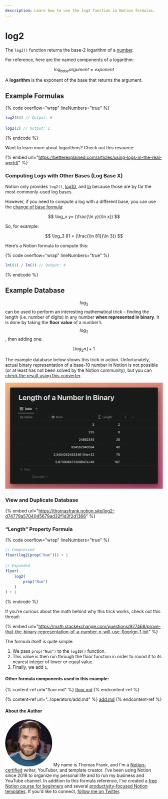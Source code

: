 ```yaml
---
description: Learn how to use the log2 function in Notion formulas.
---
```


# log2

The `log2()` function returns the base-2 logarithm of a [number](../../formula-basics/data-types/number.md).

For reference, here are the named components of a logarithm:

$$
\log_{base} argument = exponent
$$

A **logarithm** is the exponent of the base that returns the argument.

## Example Formulas

{% code overflow="wrap" lineNumbers="true" %}
```jsx
log2(64) // Output: 6

log2(2) // Output: 1
```
{% endcode %}

Want to learn more about logarithms? Check out this resource:

{% embed url="https://betterexplained.com/articles/using-logs-in-the-real-world/" %}

### Computing Logs with Other Bases (Log Base X)

Notion only provides `log2()`, [log10](log10.md), and [ln](ln.md) because those are by far the most commonly-used log bases.

However, if you need to compute a log with a different base, you can use the [change of base formula](https://www.khanacademy.org/math/algebra2/x2ec2f6f830c9fb89:logs/x2ec2f6f830c9fb89:change-of-base/a/logarithm-change-of-base-rule-intro):

$$
\log_x y= (\frac{\ln y}{\ln x})
$$

So, for example:

$$
\log_3 81 = (\frac{\ln 81}{\ln 3})
$$

Here’s a Notion formula to compute this:

{% code overflow="wrap" lineNumbers="true" %}
```jsx
ln(81) / ln(3) // Output: 4
```
{% endcode %}

## Example Database

$$log_{2}$$ can be used to perform an interesting mathematical trick – finding the length (i.e. number of digits) in any number **when represented in binary**. It is done by taking the **floor value** of a number’s $$log_{2}$$, then adding one:

$$
\lfloor log_{2}n \rfloor + 1
$$

The example database below shows this trick in action. Unfortunately, actual binary representation of a base-10 number in Notion is not possible (or at least has not been solved by the Notion community), but you can [check the result using this converter](https://www.rapidtables.com/convert/number/decimal-to-binary.html).

![](<../../.gitbook/assets/Log2 Function - Notion Formulas.png>)

### View and Duplicate Database

{% embed url="https://thomasfrank.notion.site/log2-d74779a5704045679ad32f1d3f2d1366" %}

### “Length” Property Formula

{% code overflow="wrap" lineNumbers="true" %}
```jsx
// Compressed
floor(log2(prop("Num"))) + 1

// Expanded
floor(
    log2(
        prop("Num")
    )
) + 1
```
{% endcode %}

If you’re curious about the math behind why this trick works, check out this thread:

{% embed url="https://math.stackexchange.com/questions/927468/prove-that-the-binary-representation-of-a-number-n-will-use-floorlgn-1-bit" %}

The formula itself is quite simple:

1. We pass `prop("Num")` to the `log10()` function.
2. This value is then run through the floor function in order to round it to its nearest integer of lower or equal value.
3. Finally, we add `1`.

#### Other formula components used in this example:

{% content-ref url="floor.md" %}
[floor.md](floor.md)
{% endcontent-ref %}

{% content-ref url="../operators/add.md" %}
[add.md](../operators/add.md)
{% endcontent-ref %}

#### About the Author

<img src="../../.gitbook/assets/Notion Fundamentals with Thomas Frank - Avatar 2021 compressed (1).png" alt="" data-size="line"> My name is Thomas Frank, and I'm a [Notion-certified](https://www.credly.com/badges/95fae13a-17bf-4b4a-a3d2-d58c8a3e6a2a/public\_url) writer, YouTuber, and template creator. I've been using Notion since 2018 to organize my personal life and to run my business and YouTube channel. In addition to this formula reference, I've created a [free Notion course for beginners](https://thomasjfrank.com/fundamentals/) and several [productivity-focused Notion templates](https://thomasjfrank.com/templates/). If you'd like to connect, [follow me on Twitter](https://twitter.com/TomFrankly).
